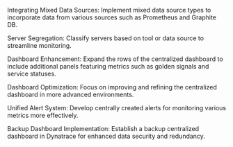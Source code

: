 Integrating Mixed Data Sources: Implement mixed data source types to incorporate data from various sources such as Prometheus and Graphite DB.


Server Segregation: Classify servers based on tool or data source to streamline monitoring.


Dashboard Enhancement: Expand the rows of the centralized dashboard to include additional panels featuring metrics such as golden signals and service statuses.


Dashboard Optimization: Focus on improving and refining the centralized dashboard in more advanced environments.


Unified Alert System: Develop centrally created alerts for monitoring various metrics more effectively.


Backup Dashboard Implementation: Establish a backup centralized dashboard in Dynatrace for enhanced data security and redundancy.
